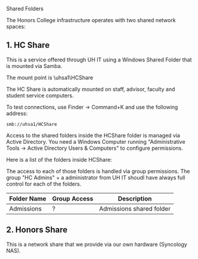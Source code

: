 Shared Folders

The Honors College infrastructure operates with two shared network spaces:

## 1. HC Share

This is a service offered through UH IT using a Windows Shared Folder that is mounted via Samba.

The mount point is \\uhsa1\HCShare

The HC Share is automatically mounted on staff, advisor, faculty and student service computers.

To test connections, use Finder -> Command+K and use the following address:

`smb://uhsa1/HCShare`

Access to the shared folders inside the HCShare folder is managed via Active Directory. You need a Windows Computer running "Administrative Tools -> Active Directory Users & Computers" to configure permissions.

Here is a list of the folders inside HCShare:


The access to each of those folders is handled via group permissions. The group "HC Admins" + a administrator from UH IT shoudl have always full control for each of the folders.

| Folder Name    | Group Access   | Description |
|-----------------|--------------|---------------------------|
| Admissions     | ? | Admissions shared folder |

## 2. Honors Share

This is a network share that we provide via our own hardware (Syncology NAS).
